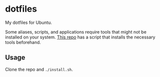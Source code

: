 # dotfiles

My dotfiles for Ubuntu.

Some aliases, scripts, and applications require tools that might not be installed on your system. [This repo](https://github.com/zbo14/install-tools) has a script that installs the necessary tools beforehand.

## Usage

Clone the repo and `./install.sh`.
